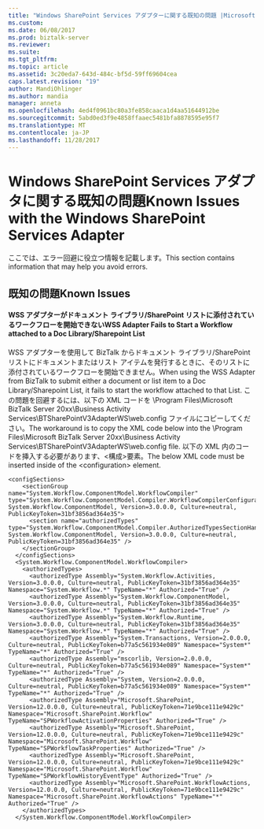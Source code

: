 ```yaml
---
title: "Windows SharePoint Services アダプターに関する既知の問題 |Microsoft ドキュメント"
ms.custom: 
ms.date: 06/08/2017
ms.prod: biztalk-server
ms.reviewer: 
ms.suite: 
ms.tgt_pltfrm: 
ms.topic: article
ms.assetid: 3c20eda7-643d-484c-bf5d-59ff69604cea
caps.latest.revision: "19"
author: MandiOhlinger
ms.author: mandia
manager: anneta
ms.openlocfilehash: 4ed4f0961bc80a3fe858caaca1d4aa51644912be
ms.sourcegitcommit: 5abd0ed3f9e4858ffaaec5481bfa8878595e95f7
ms.translationtype: MT
ms.contentlocale: ja-JP
ms.lasthandoff: 11/28/2017
---
```

# <a name="known-issues-with-the-windows-sharepoint-services-adapter"></a><span data-ttu-id="18eb2-102">Windows SharePoint Services アダプタに関する既知の問題</span><span class="sxs-lookup"><span data-stu-id="18eb2-102">Known Issues with the Windows SharePoint Services Adapter</span></span>
<span data-ttu-id="18eb2-103">ここでは、エラー回避に役立つ情報を記載します。</span><span class="sxs-lookup"><span data-stu-id="18eb2-103">This section contains information that may help you avoid errors.</span></span>  
  
## <a name="known-issues"></a><span data-ttu-id="18eb2-104">既知の問題</span><span class="sxs-lookup"><span data-stu-id="18eb2-104">Known Issues</span></span>  
  
#### <a name="wss-adapter-fails-to-start-a-workflow-attached-to-a-doc-librarysharepoint-list"></a><span data-ttu-id="18eb2-105">WSS アダプターがドキュメント ライブラリ/SharePoint リストに添付されているワークフローを開始できない</span><span class="sxs-lookup"><span data-stu-id="18eb2-105">WSS Adapter Fails to Start a Workflow attached to a Doc Library/Sharepoint List</span></span>  
 <span data-ttu-id="18eb2-106">WSS アダプターを使用して BizTalk からドキュメント ライブラリ/SharePoint リストにドキュメントまたはリスト アイテムを発行するときに、そのリストに添付されているワークフローを開始できません。</span><span class="sxs-lookup"><span data-stu-id="18eb2-106">When using the WSS Adapter from BizTalk to submit either a document or list item to a Doc Library/Sharepoint List, it fails to start the workflow attached to that List.</span></span> <span data-ttu-id="18eb2-107">この問題を回避するには、以下の XML コードを \Program Files\Microsoft BizTalk Server 20xx\Business Activity Services\BTSharePointV3AdapterWS\web.config ファイルにコピーしてください。</span><span class="sxs-lookup"><span data-stu-id="18eb2-107">The workaround is to copy the XML code below into the \Program Files\Microsoft BizTalk Server 20xx\Business Activity Services\BTSharePointV3AdapterWS\web.config file.</span></span>  <span data-ttu-id="18eb2-108">以下の XML 内のコードを挿入する必要があります、\<構成\>要素。</span><span class="sxs-lookup"><span data-stu-id="18eb2-108">The below XML code must be inserted inside of the \<configuration\> element.</span></span>  
  
```  
<configSections>  
    <sectionGroup name="System.Workflow.ComponentModel.WorkflowCompiler" type="System.Workflow.ComponentModel.Compiler.WorkflowCompilerConfigurationSectionGroup, System.Workflow.ComponentModel, Version=3.0.0.0, Culture=neutral, PublicKeyToken=31bf3856ad364e35">  
      <section name="authorizedTypes" type="System.Workflow.ComponentModel.Compiler.AuthorizedTypesSectionHandler, System.Workflow.ComponentModel, Version=3.0.0.0, Culture=neutral, PublicKeyToken=31bf3856ad364e35" />  
    </sectionGroup>  
  </configSections>  
  <System.Workflow.ComponentModel.WorkflowCompiler>  
    <authorizedTypes>  
      <authorizedType Assembly="System.Workflow.Activities, Version=3.0.0.0, Culture=neutral, PublicKeyToken=31bf3856ad364e35" Namespace="System.Workflow.*" TypeName="*" Authorized="True" />  
      <authorizedType Assembly="System.Workflow.ComponentModel, Version=3.0.0.0, Culture=neutral, PublicKeyToken=31bf3856ad364e35" Namespace="System.Workflow.*" TypeName="*" Authorized="True" />  
      <authorizedType Assembly="System.Workflow.Runtime, Version=3.0.0.0, Culture=neutral, PublicKeyToken=31bf3856ad364e35" Namespace="System.Workflow.*" TypeName="*" Authorized="True" />  
      <authorizedType Assembly="System.Transactions, Version=2.0.0.0, Culture=neutral, PublicKeyToken=b77a5c561934e089" Namespace="System*" TypeName="*" Authorized="True" />  
      <authorizedType Assembly="mscorlib, Version=2.0.0.0, Culture=neutral, PublicKeyToken=b77a5c561934e089" Namespace="System*" TypeName="*" Authorized="True" />  
      <authorizedType Assembly="System, Version=2.0.0.0, Culture=neutral, PublicKeyToken=b77a5c561934e089" Namespace="System*" TypeName="*" Authorized="True" />  
      <authorizedType Assembly="Microsoft.SharePoint, Version=12.0.0.0, Culture=neutral, PublicKeyToken=71e9bce111e9429c" Namespace="Microsoft.SharePoint.Workflow" TypeName="SPWorkflowActivationProperties" Authorized="True" />  
      <authorizedType Assembly="Microsoft.SharePoint, Version=12.0.0.0, Culture=neutral, PublicKeyToken=71e9bce111e9429c" Namespace="Microsoft.SharePoint.Workflow" TypeName="SPWorkflowTaskProperties" Authorized="True" />  
      <authorizedType Assembly="Microsoft.SharePoint, Version=12.0.0.0, Culture=neutral, PublicKeyToken=71e9bce111e9429c" Namespace="Microsoft.SharePoint.Workflow" TypeName="SPWorkflowHistoryEventType" Authorized="True" />  
      <authorizedType Assembly="Microsoft.SharePoint.WorkflowActions, Version=12.0.0.0, Culture=neutral, PublicKeyToken=71e9bce111e9429c" Namespace="Microsoft.SharePoint.WorkflowActions" TypeName="*" Authorized="True" />  
    </authorizedTypes>  
  </System.Workflow.ComponentModel.WorkflowCompiler>  
  
```